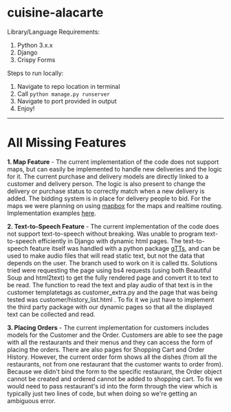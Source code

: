 # cuisine-alacarte

Library/Language Requirements:
1. Python 3.x.x
2. Django
3. Crispy Forms

Steps to run locally:
1. Navigate to repo location in terminal
1. Call `python manage.py runserver`
2. Navigate to port provided in output
3. Enjoy!

***
# All Missing Features

**1. Map Feature** - 
The current implementation of the code does not support maps, but can easily be implemented to handle new deliveries and the logic for it. The current purchase and delivery models are directly linked to a customer and delivery person. The logic is also present to change the delivery or purchase status to correctly match when a new delivery is added. The bidding system is in place for delivery people to bid. For the maps we were planning on using [mapbox](https://www.mapbox.com) for the maps and realtime routing. Implementation examples [here](https://www.fullstackpython.com/blog/maps-django-web-applications-projects-mapbox.html).

**2. Text-to-Speech Feature** -
The current implementation of the code does not support text-to-speech without breaking. Was unable to program text-to-speech efficiently in Django with dynamic html pages. The text-to-speech feature itself was handled with a python package [gTTs](https://pypi.org/project/gTTS/), and can be used to make audio files that will read static text, but not the data that depends on the user. The branch used to work on it is called tts. Solutions tried were requesting the page using bs4 requests (using both Beautiful Soup and html2text) to get the fully rendered page and convert it to text to be read. The function to read the text and play audio of that text is in the customer templatetags as customer_extra.py and the page that was being tested was customer/history_list.html . To fix it we just have to implement the third party package with our dynamic pages so that all the displayed text can be collected and read.

**3. Placing Orders** -
The current implementation for customers includes models for the Customer and the Order. Customers are able to see the page with all the restaurants and their menus and they can access the form of placing the orders. There are also pages for Shopping Cart and Order History. However, the current order form shows all the dishes (from all the restaurants, not from one restaurant that the customer wants to order from). Because we didn't bind the form to the specific restaurant, the Order object cannot be created and ordered cannot be added to shopping cart. To fix we would need to pass restaurant's id into the form through the view which is typically just two lines of code, but when doing so we're getting an ambiguous error. 
